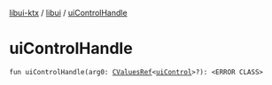 [libui-ktx](../index.md) / [libui](index.md) / [uiControlHandle](./ui-control-handle.md)

# uiControlHandle

`fun uiControlHandle(arg0: `[`CValuesRef`](../kotlinx.cinterop/-c-values-ref/index.md)`<`[`uiControl`](ui-control/index.md)`>?): <ERROR CLASS>`